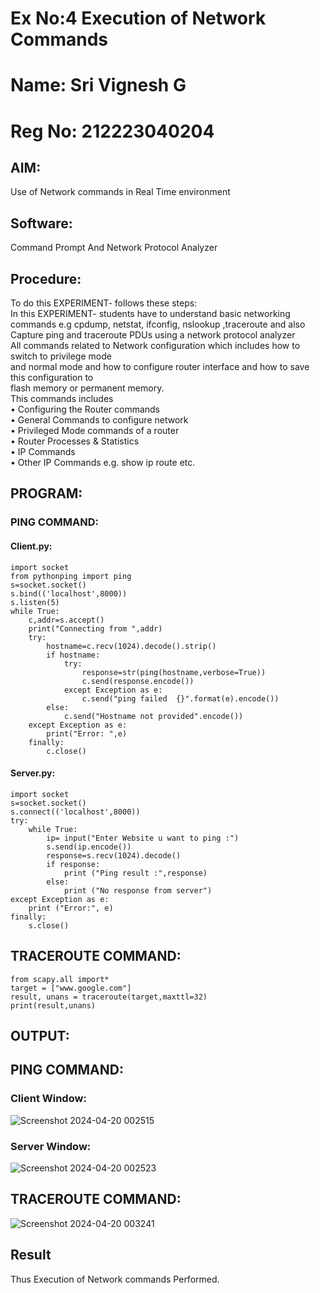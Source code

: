 # Ex No:4 Execution of Network Commands
# Name: Sri Vignesh G
# Reg No: 212223040204
## AIM:
Use of Network commands in Real Time environment
## Software:
Command Prompt And Network Protocol Analyzer
## Procedure: 
To do this EXPERIMENT- follows these steps:
<BR>
In this EXPERIMENT- students have to understand basic networking commands e.g cpdump, netstat, ifconfig, nslookup ,traceroute and also Capture ping and traceroute PDUs using a network protocol analyzer 
<BR>
All commands related to Network configuration which includes how to switch to privilege mode
<BR>
and normal mode and how to configure router interface and how to save this configuration to
<BR>
flash memory or permanent memory.
<BR>
This commands includes
<BR>
• Configuring the Router commands
<BR>
• General Commands to configure network
<BR>
• Privileged Mode commands of a router 
<BR>
• Router Processes & Statistics
<BR>
• IP Commands
<BR>
• Other IP Commands e.g. show ip route etc.
<BR>

## PROGRAM:
### PING COMMAND:
#### Client.py:
```
import socket
from pythonping import ping
s=socket.socket()
s.bind(('localhost',8000))
s.listen(5)
while True:
    c,addr=s.accept()
    print("Connecting from ",addr)
    try:
        hostname=c.recv(1024).decode().strip()
        if hostname:
            try:
                response=str(ping(hostname,verbose=True))
                c.send(response.encode())
            except Exception as e:
                c.send("ping failed  {}".format(e).encode())
        else:
            c.send("Hostname not provided".encode())
    except Exception as e:
        print("Error: ",e)
    finally:
        c.close()
```
#### Server.py:
```
import socket
s=socket.socket()
s.connect(('localhost',8000))
try:
    while True:
        ip= input("Enter Website u want to ping :")
        s.send(ip.encode())
        response=s.recv(1024).decode()
        if response:
            print ("Ping result :",response)
        else:
            print ("No response from server")
except Exception as e:
    print ("Error:", e)
finally:
    s.close()
```
## TRACEROUTE COMMAND:
```
from scapy.all import* 
target = ["www.google.com"] 
result, unans = traceroute(target,maxttl=32) 
print(result,unans)
```

## OUTPUT:
## PING COMMAND:
### Client Window:
![Screenshot 2024-04-20 002515](https://github.com/SriVignesh-G/4.Execution_of_NetworkCommends/assets/147576510/3d05709e-36b9-48f9-9b80-8bc91922d7ce)

### Server Window:
![Screenshot 2024-04-20 002523](https://github.com/SriVignesh-G/4.Execution_of_NetworkCommends/assets/147576510/c45d2b4f-2c3b-4c07-abb4-087e25049fe2)

## TRACEROUTE COMMAND:
![Screenshot 2024-04-20 003241](https://github.com/SriVignesh-G/4.Execution_of_NetworkCommends/assets/147576510/8ef0ea0a-5f02-48c2-b1bf-24d6ff1bd02b)


## Result
Thus Execution of Network commands Performed. 
